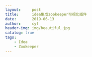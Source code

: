 ```yaml
---
layout:     post
title:      idea集成zookeeper可视化插件
date:       2019-06-13
author:     cyf
header-img: img/beautiful.jpg
catalog: true
tags:
    - Idea
    - Zookeeper
---
```

